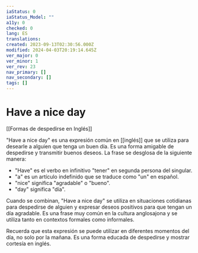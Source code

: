 ```yaml
---
iaStatus: 0
iaStatus_Model: ""
a11y: 0
checked: 0
lang: ES
translations: 
created: 2023-09-13T02:30:56.000Z
modified: 2024-04-03T20:19:14.645Z
ver_major: 0
ver_minor: 1
ver_rev: 23
nav_primary: []
nav_secondary: []
tags: []
---
```

# Have a nice day

[[Formas de despedirse en Inglés]]

"Have a nice day" es una expresión común en [[inglés]] que se utiliza para desearle a alguien que tenga un buen día. Es una forma amigable de despedirse y transmitir buenos deseos. La frase se desglosa de la siguiente manera:

- "Have" es el verbo en infinitivo "tener" en segunda persona del singular.
- "a" es un artículo indefinido que se traduce como "un" en español.
- "nice" significa "agradable" o "bueno".
- "day" significa "día".

Cuando se combinan, "Have a nice day" se utiliza en situaciones cotidianas para despedirse de alguien y expresar deseos positivos para que tengan un día agradable. Es una frase muy común en la cultura anglosajona y se utiliza tanto en contextos formales como informales.

Recuerda que esta expresión se puede utilizar en diferentes momentos del día, no solo por la mañana. Es una forma educada de despedirse y mostrar cortesía en inglés.